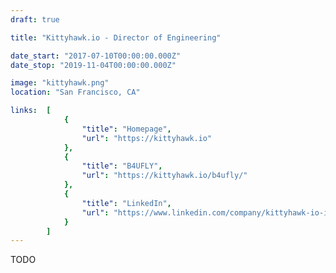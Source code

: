 ```yaml
---
draft: true

title: "Kittyhawk.io - Director of Engineering"

date_start: "2017-07-10T00:00:00.000Z"
date_stop: "2019-11-04T00:00:00.000Z"

image: "kittyhawk.png"
location: "San Francisco, CA"

links:  [
            {
                "title": "Homepage",
                "url": "https://kittyhawk.io"
            },
            {
                "title": "B4UFLY",
                "url": "https://kittyhawk.io/b4ufly/"
            },
            {
                "title": "LinkedIn",
                "url": "https://www.linkedin.com/company/kittyhawk-io-inc-/"
            }
        ]
---
```


TODO